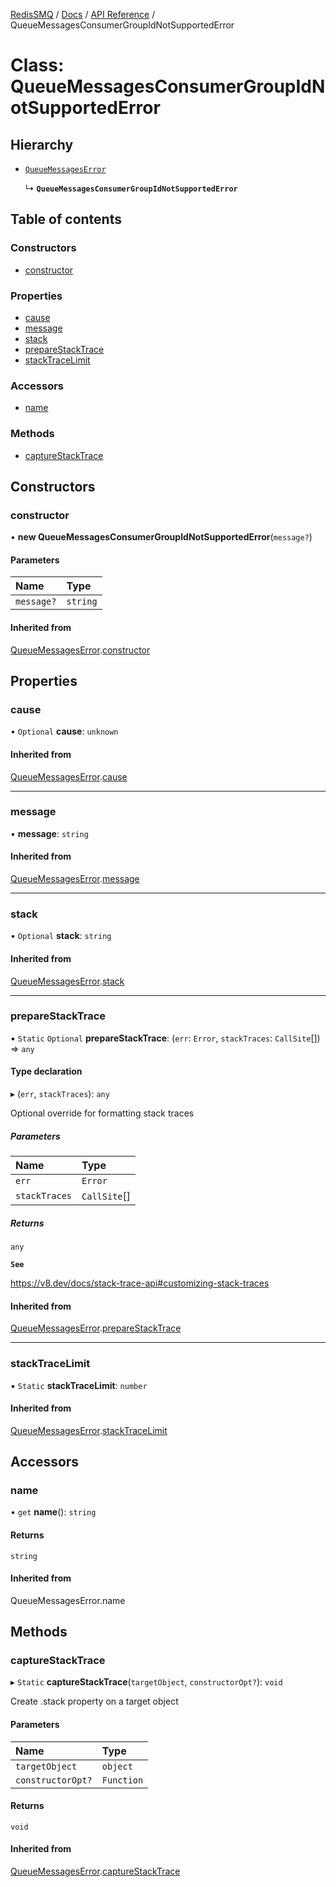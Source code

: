[RedisSMQ](../../../README.md) / [Docs](../../README.md) / [API Reference](../README.md) / QueueMessagesConsumerGroupIdNotSupportedError

# Class: QueueMessagesConsumerGroupIdNotSupportedError

## Hierarchy

- [`QueueMessagesError`](QueueMessagesError.md)

  ↳ **`QueueMessagesConsumerGroupIdNotSupportedError`**

## Table of contents

### Constructors

- [constructor](QueueMessagesConsumerGroupIdNotSupportedError.md#constructor)

### Properties

- [cause](QueueMessagesConsumerGroupIdNotSupportedError.md#cause)
- [message](QueueMessagesConsumerGroupIdNotSupportedError.md#message)
- [stack](QueueMessagesConsumerGroupIdNotSupportedError.md#stack)
- [prepareStackTrace](QueueMessagesConsumerGroupIdNotSupportedError.md#preparestacktrace)
- [stackTraceLimit](QueueMessagesConsumerGroupIdNotSupportedError.md#stacktracelimit)

### Accessors

- [name](QueueMessagesConsumerGroupIdNotSupportedError.md#name)

### Methods

- [captureStackTrace](QueueMessagesConsumerGroupIdNotSupportedError.md#capturestacktrace)

## Constructors

### constructor

• **new QueueMessagesConsumerGroupIdNotSupportedError**(`message?`)

#### Parameters

| Name | Type |
| :------ | :------ |
| `message?` | `string` |

#### Inherited from

[QueueMessagesError](QueueMessagesError.md).[constructor](QueueMessagesError.md#constructor)

## Properties

### cause

• `Optional` **cause**: `unknown`

#### Inherited from

[QueueMessagesError](QueueMessagesError.md).[cause](QueueMessagesError.md#cause)

___

### message

• **message**: `string`

#### Inherited from

[QueueMessagesError](QueueMessagesError.md).[message](QueueMessagesError.md#message)

___

### stack

• `Optional` **stack**: `string`

#### Inherited from

[QueueMessagesError](QueueMessagesError.md).[stack](QueueMessagesError.md#stack)

___

### prepareStackTrace

▪ `Static` `Optional` **prepareStackTrace**: (`err`: `Error`, `stackTraces`: `CallSite`[]) => `any`

#### Type declaration

▸ (`err`, `stackTraces`): `any`

Optional override for formatting stack traces

##### Parameters

| Name | Type |
| :------ | :------ |
| `err` | `Error` |
| `stackTraces` | `CallSite`[] |

##### Returns

`any`

**`See`**

https://v8.dev/docs/stack-trace-api#customizing-stack-traces

#### Inherited from

[QueueMessagesError](QueueMessagesError.md).[prepareStackTrace](QueueMessagesError.md#preparestacktrace)

___

### stackTraceLimit

▪ `Static` **stackTraceLimit**: `number`

#### Inherited from

[QueueMessagesError](QueueMessagesError.md).[stackTraceLimit](QueueMessagesError.md#stacktracelimit)

## Accessors

### name

• `get` **name**(): `string`

#### Returns

`string`

#### Inherited from

QueueMessagesError.name

## Methods

### captureStackTrace

▸ `Static` **captureStackTrace**(`targetObject`, `constructorOpt?`): `void`

Create .stack property on a target object

#### Parameters

| Name | Type |
| :------ | :------ |
| `targetObject` | `object` |
| `constructorOpt?` | `Function` |

#### Returns

`void`

#### Inherited from

[QueueMessagesError](QueueMessagesError.md).[captureStackTrace](QueueMessagesError.md#capturestacktrace)
